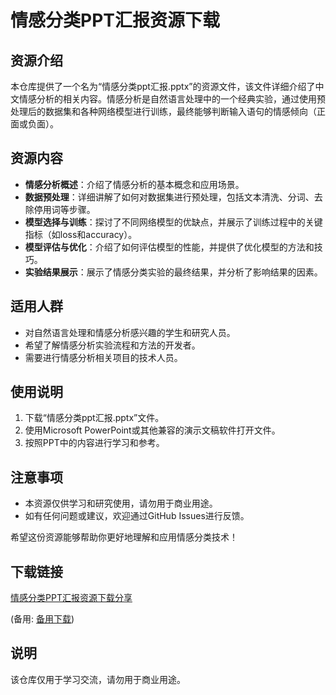 # 情感分类PPT汇报资源下载

## 资源介绍

本仓库提供了一个名为“情感分类ppt汇报.pptx”的资源文件，该文件详细介绍了中文情感分析的相关内容。情感分析是自然语言处理中的一个经典实验，通过使用预处理后的数据集和各种网络模型进行训练，最终能够判断输入语句的情感倾向（正面或负面）。

## 资源内容

- **情感分析概述**：介绍了情感分析的基本概念和应用场景。
- **数据预处理**：详细讲解了如何对数据集进行预处理，包括文本清洗、分词、去除停用词等步骤。
- **模型选择与训练**：探讨了不同网络模型的优缺点，并展示了训练过程中的关键指标（如loss和accuracy）。
- **模型评估与优化**：介绍了如何评估模型的性能，并提供了优化模型的方法和技巧。
- **实验结果展示**：展示了情感分类实验的最终结果，并分析了影响结果的因素。

## 适用人群

- 对自然语言处理和情感分析感兴趣的学生和研究人员。
- 希望了解情感分析实验流程和方法的开发者。
- 需要进行情感分析相关项目的技术人员。

## 使用说明

1. 下载“情感分类ppt汇报.pptx”文件。
2. 使用Microsoft PowerPoint或其他兼容的演示文稿软件打开文件。
3. 按照PPT中的内容进行学习和参考。

## 注意事项

- 本资源仅供学习和研究使用，请勿用于商业用途。
- 如有任何问题或建议，欢迎通过GitHub Issues进行反馈。

希望这份资源能够帮助你更好地理解和应用情感分类技术！

## 下载链接
[情感分类PPT汇报资源下载分享](https://pan.quark.cn/s/e38832b36bb8) 

(备用: [备用下载](https://pan.baidu.com/s/1MU6CHzq2spei3UTsHJYjvA?pwd=1234))

## 说明

该仓库仅用于学习交流，请勿用于商业用途。

